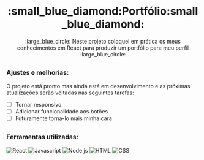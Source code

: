 <h1 align='center'>:small_blue_diamond:Portfólio:small_blue_diamond:</h1>
<p align='center'>:large_blue_circle: Neste projeto coloquei em prática os meus conhecimentos em React para produzir um portfólio para meu perfil :large_blue_circle:</p>

##
### Ajustes e melhorias:

<p>O projeto está pronto mas ainda está em desenvolvimento e as próximas atualizações serão voltadas nas seguintes tarefas:</p>

- [ ] Tornar responsivo
- [ ] Adicionar funcionalidade aos botões
- [ ] Futuramente torna-lo mais minha cara

##
### Ferramentas utilizadas:

![React](https://img.shields.io/badge/React-20232A?style=for-the-badge&logo=react&logoColor=61DAFB)
![Javascript](https://img.shields.io/badge/JavaScript-F7DF1E?style=for-the-badge&logo=javascript&logoColor=black)
![Node.js](https://img.shields.io/badge/Node.js-43853D?style=for-the-badge&logo=node.js&logoColor=white)
![HTML](https://img.shields.io/badge/HTML5-E34F26?style=for-the-badge&logo=html5&logoColor=white)
![CSS](https://img.shields.io/badge/CSS3-1572B6?style=for-the-badge&logo=css3&logoColor=white)
